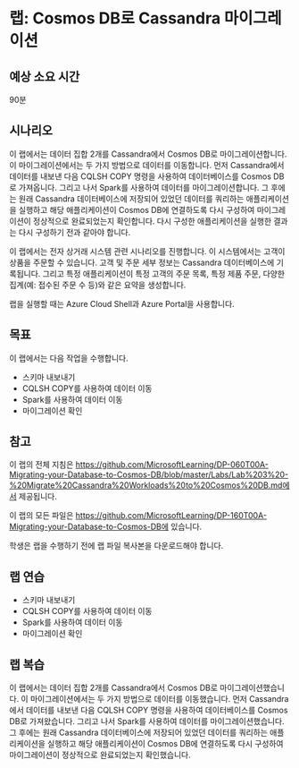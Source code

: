 ﻿---
lab:
    title: 'Cosmos DB로 Cassandra 마이그레이션'
    module: '모듈 3: Cosmos DB로 Cassandra 워크로드 마이그레이션'
---
 
# 랩: Cosmos DB로 Cassandra 마이그레이션

## 예상 소요 시간

90분

## 시나리오

이 랩에서는 데이터 집합 2개를 Cassandra에서 Cosmos DB로 마이그레이션합니다. 이 마이그레이션에서는 두 가지 방법으로 데이터를 이동합니다. 먼저 Cassandra에서 데이터를 내보낸 다음 CQLSH COPY 명령을 사용하여 데이터베이스를 Cosmos DB로 가져옵니다. 그리고 나서 Spark를 사용하여 데이터를 마이그레이션합니다. 그 후에는 원래 Cassandra 데이터베이스에 저장되어 있었던 데이터를 쿼리하는 애플리케이션을 실행하고 해당 애플리케이션이 Cosmos DB에 연결하도록 다시 구성하여 마이그레이션이 정상적으로 완료되었는지 확인합니다. 다시 구성한 애플리케이션을 실행한 결과는 다시 구성하기 전과 같아야 합니다.

이 랩에서는 전자 상거래 시스템 관련 시나리오를 진행합니다. 이 시스템에서는 고객이 상품을 주문할 수 있습니다. 고객 및 주문 세부 정보는 Cassandra 데이터베이스에 기록됩니다. 그리고 특정 애플리케이션이 특정 고객의 주문 목록, 특정 제품 주문, 다양한 집계(예: 접수된 주문 수 등)와 같은 요약을 생성합니다.

랩을 실행할 때는 Azure Cloud Shell과 Azure Portal을 사용합니다.

## 목표

이 랩에서는 다음 작업을 수행합니다.

* 스키마 내보내기
* CQLSH COPY를 사용하여 데이터 이동
* Spark를 사용하여 데이터 이동
* 마이그레이션 확인

## 참고

이 랩의 전체 지침은 https://github.com/MicrosoftLearning/DP-060T00A-Migrating-your-Database-to-Cosmos-DB/blob/master/Labs/Lab%203%20-%20Migrate%20Cassandra%20Workloads%20to%20Cosmos%20DB.md에서 제공됩니다.

이 랩의 모든 파일은 https://github.com/MicrosoftLearning/DP-160T00A-Migrating-your-Database-to-Cosmos-DB에 있습니다.

학생은 랩을 수행하기 전에 랩 파일 복사본을 다운로드해야 합니다.

## 랩 연습

* 스키마 내보내기
* CQLSH COPY를 사용하여 데이터 이동
* Spark를 사용하여 데이터 이동
* 마이그레이션 확인

## 랩 복습

이 랩에서는 데이터 집합 2개를 Cassandra에서 Cosmos DB로 마이그레이션했습니다. 이 마이그레이션에서는 두 가지 방법으로 데이터를 이동했습니다. 먼저 Cassandra에서 데이터를 내보낸 다음 CQLSH COPY 명령을 사용하여 데이터베이스를 Cosmos DB로 가져왔습니다. 그리고 나서 Spark를 사용하여 데이터를 마이그레이션했습니다. 그 후에는 원래 Cassandra 데이터베이스에 저장되어 있었던 데이터를 쿼리하는 애플리케이션을 실행하고 해당 애플리케이션이 Cosmos DB에 연결하도록 다시 구성하여 마이그레이션이 정상적으로 완료되었는지 확인했습니다.
